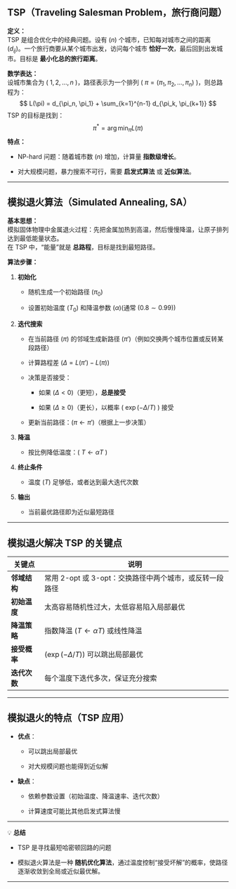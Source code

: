 ## TSP（Traveling Salesman Problem，旅行商问题）

**定义：**  
TSP 是组合优化中的经典问题。设有 ($n$) 个城市，已知每对城市之间的距离 ($d_{ij}$)。一个旅行商要从某个城市出发，访问每个城市 **恰好一次**，最后回到出发城市。目标是 **最小化总的旅行距离**。

**数学表达：**  
设城市集合为 ( ${1, 2, \dots, n}$ )，路径表示为一个排列 ( $\pi = (\pi_1, \pi_2, \dots, \pi_n)$ )，则总路程为：
$$
L(\pi) = d_{\pi_n, \pi_1} + \sum_{k=1}^{n-1} d_{\pi_k, \pi_{k+1}}
$$
TSP 的目标是找到：
$$
\pi^* = \arg \min_\pi L(\pi) 
$$
**特点：**

- NP-hard 问题：随着城市数 ($n$) 增加，计算量 **指数级增长**。
    
- 对大规模问题，暴力搜索不可行，需要 **启发式算法** 或 **近似算法**。
    

---

## 模拟退火算法（Simulated Annealing, SA）

**基本思想：**  
模拟固体物理中金属退火过程：先把金属加热到高温，然后慢慢降温，让原子排列达到最低能量状态。  
在 TSP 中，“能量”就是 **总路程**，目标是找到最短路径。

**算法步骤：**

1. **初始化**
    
    - 随机生成一个初始路径 ($\pi_0$)
        
    - 设置初始温度 ($T_0$) 和降温参数 ($\alpha$)(通常 ($0.8 \sim 0.99$))
        
2. **迭代搜索**
    
    - 在当前路径 ($\pi$) 的邻域生成新路径 ($\pi'$)（例如交换两个城市位置或反转某段路径）
        
    - 计算路程差 ($\Delta = L(\pi') - L(\pi)$)
        
    - 决策是否接受：
        
        - 如果 ($\Delta < 0$)（更短），**总是接受**
            
        - 如果 ($\Delta \ge 0$)（更长），以概率 ( $\exp(-\Delta / T)$ ) 接受
            
    - 更新当前路径：($\pi \gets \pi'$)（根据上一步决策）
        
3. **降温**
    
    - 按比例降低温度：( $T \gets \alpha T$ )
        
4. **终止条件**
    
    - 温度 ($T$) 足够低，或者达到最大迭代次数
        
5. **输出**
    
    - 当前最优路径即为近似最短路径
        

---

## 模拟退火解决 TSP 的关键点

| 关键点      | 说明                                 |
| -------- | ---------------------------------- |
| **邻域结构** | 常用 2-opt 或 3-opt：交换路径中两个城市，或反转一段路径 |
| **初始温度** | 太高容易随机性过大，太低容易陷入局部最优               |
| **降温策略** | 指数降温 ($T \gets \alpha T$) 或线性降温    |
| **接受概率** | ($\exp(-\Delta / T)$) 可以跳出局部最优     |
| **迭代次数** | 每个温度下迭代多次，保证充分搜索                   |

---

## 模拟退火的特点（TSP 应用）

- **优点**：
    
    - 可以跳出局部最优
        
    - 对大规模问题也能得到近似解
        
- **缺点**：
    
    - 依赖参数设置（初始温度、降温速率、迭代次数）
        
    - 计算速度可能比其他启发式算法慢
        

---

💡 **总结**

- TSP 是寻找最短哈密顿回路的问题
    
- 模拟退火算法是一种 **随机优化算法**，通过温度控制“接受坏解”的概率，使路径逐渐收敛到全局或近似最优解。
    

---
